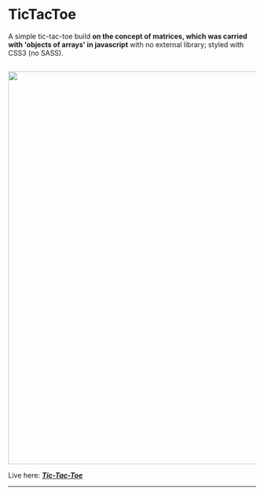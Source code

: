 # TicTacToe
A simple tic-tac-toe build **on the concept of matrices, which was carried with 'objects of arrays' in javascript** with no external library; styled with CSS3 (no SASS).
##
<img src= "https://j9rxdq.dm.files.1drv.com/y4mcJzri3cn_XrgrkcYRfC0-aVE_OvZGromNuW4TcQB1zldxTho8MfRUINUj4-bl2CkJ1aKATJpYRmCIU1E95Ei1DHTH3ikTCWbjT3fIbbzcw4lvzYj_lsu-iO47heig4wWNy_jXkc-RfyFkfWSrajsU53TF8q81xIw5tQ-YTqrFSmTzIfWexU_er8bukjSddUEEiUGH-_tYH92qMnibue0sQ" width=800 />

Live here: *[**Tic-Tac-Toe**](https://esantosh.com/ttt)*
___
